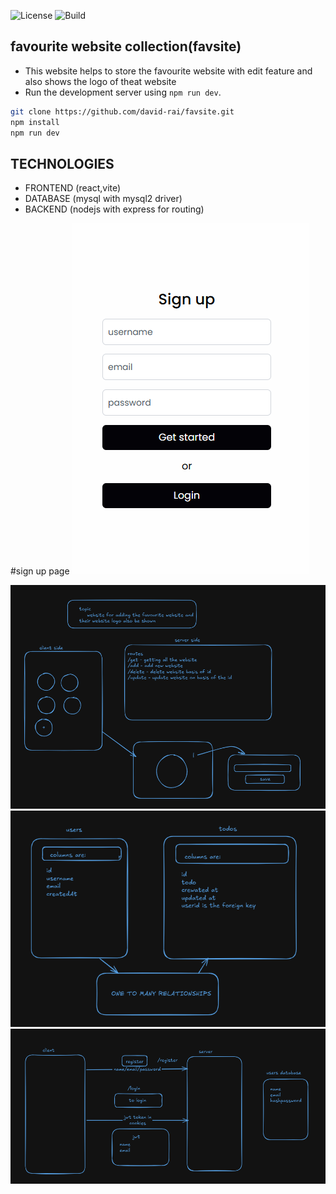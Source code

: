 ![License](https://img.shields.io/badge/license-MIT-blue.svg)
![Build](https://img.shields.io/badge/build-passing-brightgreen)


## favourite website collection(favsite)
- This website helps to store the favourite website with edit feature and also shows the logo of theat website
- Run the development server using `npm run dev`.
```bash
git clone https://github.com/david-rai/favsite.git
npm install
npm run dev
```

## TECHNOLOGIES
- FRONTEND (react,vite)
- DATABASE (mysql with mysql2 driver)
- BACKEND (nodejs with express for routing)

#sign up page
<img src="./archtecture/Screenshot 2025-04-21 113342.png">

<img src="./archtecture/design.png">
<img src="./archtecture/design1.png">
<img src="./archtecture/design2.png">

